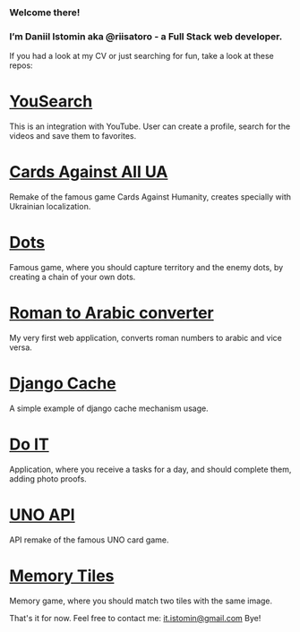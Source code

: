 ### Welcome there!
### I’m Daniil Istomin aka @riisatoro - a Full Stack web developer.

If you had a look at my CV or just searching for fun, take a look at these repos:

# [YouSearch](https://github.com/riisatoro/yousearch)
This is an integration with YouTube. User can create a profile, search for the videos and save them to favorites.

# [Cards Against All UA](https://github.com/riisatoro/cards-against-all-ua)
Remake of the famous game Cards Against Humanity, creates specially with Ukrainian localization.

# [Dots](https://github.com/riisatoro/dots) 
Famous game, where you should capture territory and the enemy dots, by creating a chain of your own dots.

# [Roman to Arabic converter](https://github.com/riisatoro/roman-arabic-converter)
My very first web application, converts roman numbers to arabic and vice versa.

# [Django Cache](https://github.com/riisatoro/profbit-test-task)
A simple example of django cache mechanism usage.

# [Do IT](https://github.com/riisatoro/doit)
Application, where you receive a tasks for a day, and should complete them, adding photo proofs.

# [UNO API](https://github.com/riisatoro/uno/tree/main/server)
API remake of the famous UNO card game.

# [Memory Tiles](https://github.com/riisatoro/pygame-memory-puzzle)
Memory game, where you should match two tiles with the same image.


That's it for now. Feel free to contact me: it.istomin@gmail.com
Bye!
